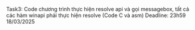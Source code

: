 Task3: 
Code chương trình thực hiện resolve api và gọi messagebox, tất cả các hàm winapi phải thực hiện resolve (Code C và asm)
Deadline: 23h59 18/03/2025